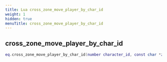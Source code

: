 ```yaml
---
title: Lua cross_zone_move_player_by_char_id
weight: 1
hidden: true
menuTitle: cross_zone_move_player_by_char_id
---
```

## cross_zone_move_player_by_char_id
```lua
eq.cross_zone_move_player_by_char_id(number character_id, const char *zone_short_name) -- void
```